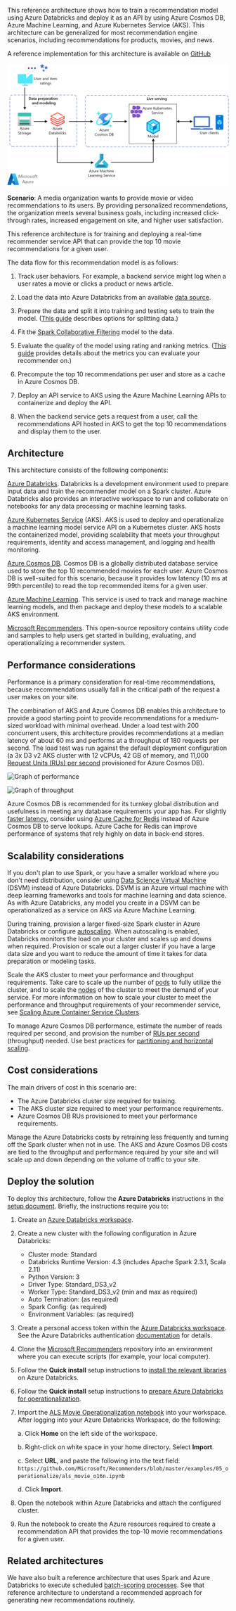 
<!--cSpell:ignore njray precompute -->



This reference architecture shows how to train a recommendation model using Azure Databricks and deploy it as an API by using Azure Cosmos DB, Azure Machine Learning, and Azure Kubernetes Service (AKS). This architecture can be generalized for most recommendation engine scenarios, including recommendations for products, movies, and news.

A reference implementation for this architecture is available on [GitHub](https://github.com/Microsoft/Recommenders/blob/master/examples/05_operationalize/als_movie_o16n.ipynb)

![Architecture of a machine learning model for training movie recommendations](./_images/recommenders-architecture.png)

**Scenario**: A media organization wants to provide movie or video recommendations to its users. By providing personalized recommendations, the organization meets several business goals, including increased click-through rates, increased engagement on site, and higher user satisfaction.

This reference architecture is for training and deploying a real-time recommender service API that can provide the top 10 movie recommendations for a given user.

The data flow for this recommendation model is as follows:

1. Track user behaviors. For example, a backend service might log when a user rates a movie or clicks a product or news article.

2. Load the data into Azure Databricks from an available [data source][data-source].

3. Prepare the data and split it into training and testing sets to train the model. ([This guide][guide] describes options for splitting data.)

4. Fit the [Spark Collaborative Filtering][als] model to the data.

5. Evaluate the quality of the model using rating and ranking metrics. ([This guide][eval-guide] provides details about the metrics you can evaluate your recommender on.)

6. Precompute the top 10 recommendations per user and store as a cache in Azure Cosmos DB.

7. Deploy an API service to AKS using the Azure Machine Learning APIs to containerize and deploy the API.

8. When the backend service gets a request from a user, call the recommendations API hosted in AKS to get the top 10 recommendations and display them to the user.

## Architecture

This architecture consists of the following components:

[Azure Databricks][databricks]. Databricks is a development environment used to prepare input data and train the recommender model on a Spark cluster. Azure Databricks also provides an interactive workspace to run and collaborate on notebooks for any data processing or machine learning tasks.

[Azure Kubernetes Service][aks] (AKS). AKS is used to deploy and operationalize a machine learning model service API on a Kubernetes cluster. AKS hosts the containerized model, providing scalability that meets your throughput requirements, identity and access management, and
 logging and health monitoring.

[Azure Cosmos DB][cosmosdb]. Cosmos DB is a globally distributed database service used to store the top 10 recommended movies for each user. Azure Cosmos DB is well-suited for this scenario, because it provides low latency (10 ms at 99th percentile) to read the top recommended items for a given user.

[Azure Machine Learning][mls]. This service is used to track and manage machine learning models, and then package and deploy these models to a scalable AKS environment.

[Microsoft Recommenders][github]. This open-source repository contains utility code and samples to help users get started in building, evaluating, and operationalizing a recommender system.

## Performance considerations

Performance is a primary consideration for real-time recommendations, because recommendations usually fall in the critical path of the request a user makes on your site.

The combination of AKS and Azure Cosmos DB enables this architecture to provide a good starting point to provide recommendations for a medium-sized workload with minimal overhead. Under a load test with 200 concurrent users, this architecture provides recommendations at a median latency of about 60 ms and performs at a throughput of 180 requests per second. The load test was run against the default deployment configuration (a 3x D3 v2 AKS cluster with 12 vCPUs, 42 GB of memory, and 11,000 [Request Units (RUs) per second][ru] provisioned for Azure Cosmos DB).

![Graph of performance](./_images/recommenders-performance.png)

![Graph of throughput](./_images/recommenders-throughput.png)

Azure Cosmos DB is recommended for its turnkey global distribution and usefulness in meeting any database requirements your app has. For slightly [faster latency][latency], consider using [Azure Cache for Redis][redis] instead of Azure Cosmos DB to serve lookups. Azure Cache for Redis can improve performance of systems that rely highly on data in back-end stores.

## Scalability considerations

If you don't plan to use Spark, or you have a smaller workload where you don't need distribution, consider using [Data Science Virtual Machine][dsvm] (DSVM) instead of Azure Databricks. DSVM is an Azure virtual machine with deep learning frameworks and tools for machine learning and data science. As with Azure Databricks, any model you create in a DSVM can be operationalized as a service on AKS via Azure Machine Learning.

During training, provision a larger fixed-size Spark cluster in Azure Databricks or configure [autoscaling][autoscaling]. When autoscaling is enabled, Databricks monitors the load on your cluster and scales up and downs when required. Provision or scale out a larger cluster if you have a large data size and you want to reduce the amount of time it takes for data preparation or modeling tasks.

Scale the AKS cluster to meet your performance and throughput requirements. Take care to scale up the number of [pods][scale] to fully utilize the cluster, and to scale the [nodes][nodes] of the cluster to meet the demand of your service. For more information on how to scale your cluster to meet the performance and throughput requirements of your recommender service, see [Scaling Azure Container Service Clusters][blog].

To manage Azure Cosmos DB performance, estimate the number of reads required per second, and provision the number of [RUs per second][ru] (throughput) needed. Use best practices for [partitioning and horizontal scaling][partition-data].

## Cost considerations

The main drivers of cost in this scenario are:

- The Azure Databricks cluster size required for training.
- The AKS cluster size required to meet your performance requirements.
- Azure Cosmos DB RUs provisioned to meet your performance requirements.

Manage the Azure Databricks costs by retraining less frequently and turning off the Spark cluster when not in use. The AKS and Azure Cosmos DB costs are tied to the throughput and performance required by your site and will scale up and down depending on the volume of traffic to your site.

## Deploy the solution

To deploy this architecture, follow the **Azure Databricks** instructions in the [setup document][setup]. Briefly, the instructions require you to:

1. Create an [Azure Databricks workspace][workspace].

1. Create a new cluster with the following configuration in Azure Databricks:

    - Cluster mode: Standard
    - Databricks Runtime Version: 4.3 (includes Apache Spark 2.3.1, Scala 2.11)
    - Python Version: 3
    - Driver Type: Standard\_DS3\_v2
    - Worker Type: Standard\_DS3\_v2 (min and max as required)
    - Auto Termination: (as required)
    - Spark Config: (as required)
    - Environment Variables: (as required)

1. Create a personal access token within the [Azure Databricks workspace][workspace]. See the Azure Databricks authentication [documentation][adbauthentication] for details.

1. Clone the [Microsoft Recommenders][github] repository into an environment where you can execute scripts (for example, your local computer).

1. Follow the **Quick install** setup instructions to [install the relevant libraries][setup] on Azure Databricks.

1. Follow the **Quick install** setup instructions to [prepare Azure Databricks for operationalization][setupo16n].

1. Import the [ALS Movie Operationalization notebook][als-example] into your workspace. After logging into your Azure Databricks Workspace, do the following:

    a. Click **Home** on the left side of the workspace.

    b. Right-click on white space in your home directory. Select **Import**.

    c. Select **URL**, and paste the following into the text field: `https://github.com/Microsoft/Recommenders/blob/master/examples/05_operationalize/als_movie_o16n.ipynb`

    d. Click **Import**.

1. Open the notebook within Azure Databricks and attach the configured cluster.

1. Run the notebook to create the Azure resources required to create a recommendation API that provides the top-10 movie recommendations for a given user.

## Related architectures

We have also built a reference architecture that uses Spark and Azure Databricks to execute scheduled [batch-scoring processes][batch-scoring]. See that reference architecture to understand a recommended approach for generating new recommendations routinely.

<!-- links -->

[adbauthentication]: https://docs.azuredatabricks.net/api/latest/authentication.html#generate-a-token
[aks]: /azure/aks/intro-kubernetes
[als]: https://spark.apache.org/docs/latest/ml-collaborative-filtering.html
[als-example]: https://github.com/Microsoft/Recommenders/blob/master/examples/05_operationalize/als_movie_o16n.ipynb
[autoscaling]: https://docs.azuredatabricks.net/user-guide/clusters/sizing.html
[batch-scoring]: ../../reference-architectures/ai/batch-scoring-databricks.yml
[blog]: /archive/blogs/machinelearning/scaling-azure-container-service-cluster
[cosmosdb]: /azure/cosmos-db/introduction
[data-source]: https://docs.azuredatabricks.net/spark/latest/data-sources/index.html
[databricks]: /azure/azure-databricks/what-is-azure-databricks
[dsvm]: /azure/machine-learning/data-science-virtual-machine/overview
[eval-guide]: https://github.com/Microsoft/Recommenders/blob/master/examples/03_evaluate/evaluation.ipynb
[github]: https://github.com/Microsoft/Recommenders
[guide]: https://github.com/Microsoft/Recommenders/blob/master/examples/01_prepare_data/data_split.ipynb
[latency]: https://github.com/jessebenson/azure-performance
[mls]: /azure/machine-learning/service
[nodes]: /azure/aks/scale-cluster
[partition-data]: /azure/cosmos-db/partition-data
[redis]: /azure/azure-cache-for-redis/cache-overview
[ru]: /azure/cosmos-db/request-units
[setup]: https://github.com/Microsoft/Recommenders/blob/master/SETUP.yml#repository-installation
[setupo16n]: https://github.com/Microsoft/Recommenders/blob/master/SETUP.yml#prepare-azure-databricks-for-operationalization
[scale]: /azure/aks/tutorial-kubernetes-scale
[workspace]: /azure/azure-databricks
